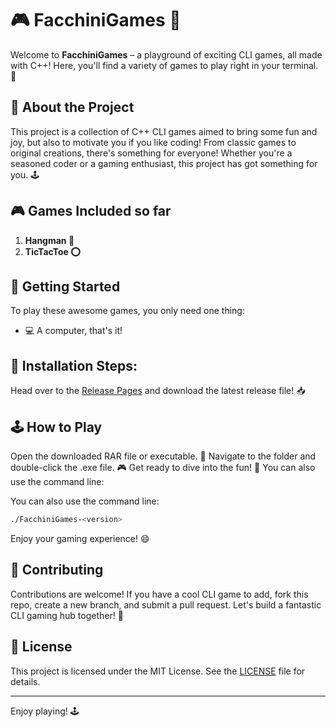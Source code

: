# 🎮 FacchiniGames 🎲

Welcome to **FacchiniGames** – a playground of exciting CLI games, all made with C++! Here, you'll find a variety of games to play right in your terminal. 🎉

## 🎯 About the Project
This project is a collection of C++ CLI games aimed to bring some fun and joy, but also to motivate you if you like coding! From classic games to original creations, there's something for everyone! Whether you're a seasoned coder or a gaming enthusiast, this project has got something for you. 🕹️

## 🎮 Games Included so far
1. **Hangman 🎩**
2. **TicTacToe ⭕**

## 🚀 Getting Started
To play these awesome games, you only need one thing:

- 💻 A computer, that's it!
## 🔽 Installation Steps:
Head over to the [Release Pages](https://github.com/lucafacchini0/FacchiniGames/releases) and download the latest release file! 📥

## 🕹️ How to Play
Open the downloaded RAR file or executable. 📂
Navigate to the folder and double-click the .exe file. 🎮
Get ready to dive into the fun! 🚀
You can also use the command line:

You can also use the command line:
```bash
./FacchiniGames-<version>
```

Enjoy your gaming experience! 😄

## 🤝 Contributing
Contributions are welcome! If you have a cool CLI game to add, fork this repo, create a new branch, and submit a pull request. Let's build a fantastic CLI gaming hub together! 🌟

## 📜 License
This project is licensed under the MIT License. See the [LICENSE](LICENSE) file for details.

---

Enjoy playing! 🕹️
